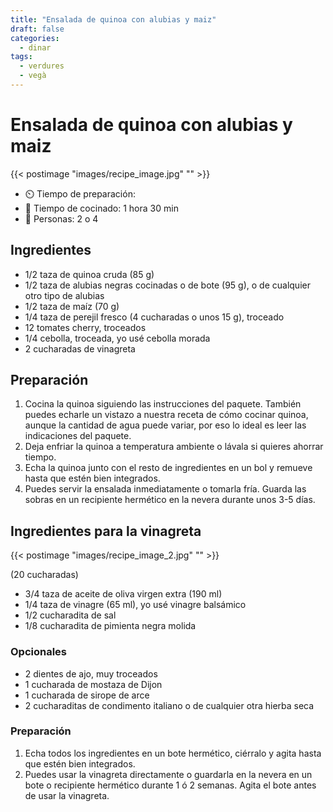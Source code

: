 ```yaml
---
title: "Ensalada de quinoa con alubias y maiz"
draft: false 
categories: 
  - dinar 
tags: 
  - verdures
  - vegà
---
```


# Ensalada de quinoa con alubias y maiz 

{{< postimage "images/recipe_image.jpg" "" >}}


- ⏲️  Tiempo de preparación:  
- 🍳 Tiempo de cocinado: 1 hora 30 min 
- 🍴 Personas: 2 o 4 

## Ingredientes

- 1/2 taza de quinoa cruda (85 g)
- 1/2 taza de alubias negras cocinadas o de bote (95 g), o de cualquier otro tipo de alubias
- 1/2 taza de maíz (70 g)
- 1/4 taza de perejil fresco (4 cucharadas o unos 15 g), troceado
- 12 tomates cherry, troceados
- 1/4 cebolla, troceada, yo usé cebolla morada
- 2 cucharadas de vinagreta

## Preparación

1. Cocina la quinoa siguiendo las instrucciones del paquete. También puedes echarle un vistazo a nuestra receta de cómo cocinar quinoa, aunque la cantidad de agua puede variar, por eso lo ideal es leer las indicaciones del paquete.
2. Deja enfriar la quinoa a temperatura ambiente o lávala si quieres ahorrar tiempo.
3. Echa la quinoa junto con el resto de ingredientes en un bol y remueve hasta que estén bien integrados.
4. Puedes servir la ensalada inmediatamente o tomarla fría. Guarda las sobras en un recipiente hermético en la nevera durante unos 3-5 días.


## Ingredientes para la vinagreta

{{< postimage "images/recipe_image_2.jpg" "" >}}

(20 cucharadas)

- 3/4 taza de aceite de oliva virgen extra (190 ml)
- 1/4 taza de vinagre (65 ml), yo usé vinagre balsámico
- 1/2 cucharadita de sal
- 1/8 cucharadita de pimienta negra molida

### Opcionales

- 2 dientes de ajo, muy troceados
- 1 cucharada de mostaza de Dijon
- 1 cucharada de sirope de arce
- 2 cucharaditas de condimento italiano o de cualquier otra hierba seca

### Preparación
1. Echa todos los ingredientes en un bote hermético, ciérralo y agita hasta que estén bien integrados.
2. Puedes usar la vinagreta directamente o guardarla en la nevera en un bote o recipiente hermético durante 1 ó 2 semanas. Agita el bote antes de usar la vinagreta.
